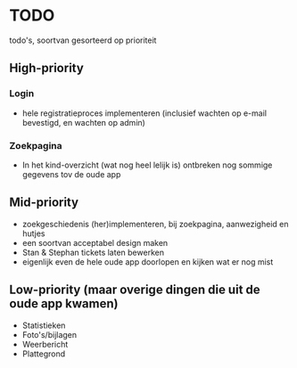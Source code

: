 # TODO
todo's, soortvan gesorteerd op prioriteit

## High-priority
### Login
- hele registratieproces implementeren (inclusief wachten op e-mail bevestigd, en wachten op admin)

### Zoekpagina
- In het kind-overzicht (wat nog heel lelijk is) ontbreken nog sommige gegevens tov de oude app

## Mid-priority
- zoekgeschiedenis (her)implementeren, bij zoekpagina, aanwezigheid en hutjes
- een soortvan acceptabel design maken
- Stan & Stephan tickets laten bewerken
- eigenlijk even de hele oude app doorlopen en kijken wat er nog mist


## Low-priority (maar overige dingen die uit de oude app kwamen)
- Statistieken
- Foto's/bijlagen
- Weerbericht
- Plattegrond